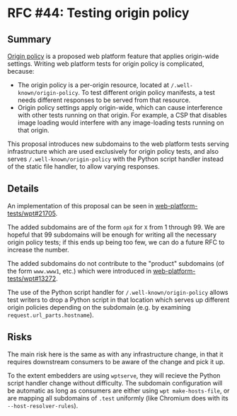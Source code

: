 # RFC #44: Testing origin policy

## Summary

[Origin policy](https://wicg.github.io/origin-policy/) is a proposed web platform feature that applies origin-wide settings. Writing web platform tests for origin policy is complicated, because:

- The origin policy is a per-origin resource, located at `/.well-known/origin-policy`. To test different origin policy manifests, a test needs different responses to be served from that resource.
- Origin policy settings apply origin-wide, which can cause interference with other tests running on that origin. For example, a CSP that disables image loading would interfere with any image-loading tests running on that origin.

This proposal introduces new subdomains to the web platform tests serving infrastructure which are used exclusively for origin policy tests, and also serves `/.well-known/origin-policy` with the Python script handler instead of the static file handler, to allow varying responses.

## Details

An implementation of this proposal can be seen in [web-platform-tests/wpt#21705](https://github.com/web-platform-tests/wpt/pull/21705).

The added subdomains are of the form `opX` for `X` from 1 through 99. We are hopeful that 99 subdomains will be enough for writing all the necessary origin policy tests; if this ends up being too few, we can do a future RFC to increase the number.

The added subdomains do not contribute to the "product" subdomains (of the form `www.www1`, etc.) which were introduced in [web-platform-tests/wpt#13272](https://github.com/web-platform-tests/wpt/pull/13272).

The use of the Python script handler for `/.well-known/origin-policy` allows test writers to drop a Python script in that location which serves up different origin policies depending on the subdomain (e.g. by examining `request.url_parts.hostname`).

## Risks

The main risk here is the same as with any infrastructure change, in that it requires downstream consumers to be aware of the change and pick it up.

To the extent embedders are using `wptserve`, they will recieve the Python script handler change without difficulty. The subdomain configuration will be automatic as long as consumers are either using `wpt make-hosts-file`, or are mapping all subdomains of `.test` uniformly (like Chromium does with its `--host-resolver-rules`).
